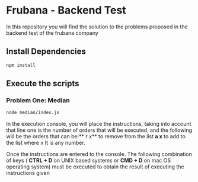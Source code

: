 # Frubana - Backend Test
In this repository you will find the solution to the problems proposed in the backend test of the frubana company



## Install Dependencies

```bash
npm install
```

## Execute the scripts

### Problem One: Median

```bash
node median/index.js
```
In the execution console, you will place the instructions, taking into account that line one is the number of orders that will be executed, and the following will be the orders that can be:** r x** to remove from the list **a x** to add to the list where x It is any number.

Once the instructions are entered to the console.
The following combination of keys ( **CTRL + D** on UNIX based systems or **CMD + D** on mac OS operating system) must be executed to obtain the result of executing the instructions given


